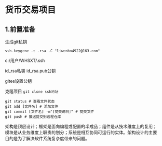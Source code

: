 # 货币交易项目

## 1.前置准备

生成git私钥

`ssh-keygene -t -rsa -C "liwenbo4922@163.com"`

c:/用户/WHSXT/.ssh

id_rsa私钥 id_rsa.pub公钥

gitee设置公钥

克隆项目 `git clone ssh地址`

```shell
git status # 查看文件状态
git add [文件名] # 添加文件
git commit [文件名] -m"[提交说明]" # 提交文件
git push # 推送提交到远程仓库

```

架构是顶层设计；框架是面向编程或配置的半成品；组件是从技术维度上的复用；模块是从业务维度上职责的划分；系统是相互协同可运行的实体。架构设计的主要目的是为了解决软件系统复杂度带来的问题。


























